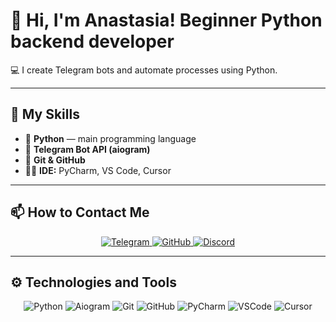 # 👋 Hi, I'm Anastasia! Beginner Python backend developer

💻 I create Telegram bots and automate processes using Python.

---

## 🧠 My Skills

- 🐍 **Python** — main programming language  
- 🤖 **Telegram Bot API (aiogram)**  
- 🧰 **Git & GitHub**  
- 🧑‍💻 **IDE:** PyCharm, VS Code, Cursor

---

## 📫 How to Contact Me

<p align="center">
  <a href="https://t.me/S0ulmate_x">
    <img src="https://img.shields.io/badge/Telegram-2CA5E0?logo=telegram&logoColor=white" alt="Telegram">
  </a>
  <a href="https://github.com/9Soulmate6">
    <img src="https://img.shields.io/badge/GitHub-181717?logo=github&logoColor=white" alt="GitHub">
  </a>
  <a href="https://discord.com/users/soulmate.x">
    <img src="https://img.shields.io/badge/Discord-5865F2?logo=discord&logoColor=white" alt="Discord">
  </a>
</p>

---

## ⚙️ Technologies and Tools

<p align="center">
  <img src="https://img.shields.io/badge/Python-3776AB?logo=python&logoColor=white" alt="Python">
  <img src="https://img.shields.io/badge/Aiogram-2CA5E0?logo=telegram&logoColor=white" alt="Aiogram">
  <img src="https://img.shields.io/badge/Git-F05032?logo=git&logoColor=white" alt="Git">
  <img src="https://img.shields.io/badge/GitHub-181717?logo=github&logoColor=white" alt="GitHub">
  <img src="https://img.shields.io/badge/PyCharm-000000?logo=pycharm&logoColor=white" alt="PyCharm">
  <img src="https://img.shields.io/badge/VSCode-0078d7?logo=visual-studio-code&logoColor=white" alt="VSCode">
  <img src="https://img.shields.io/badge/Cursor-1C1C1C?logo=cursor&logoColor=white" alt="Cursor">
</p>
